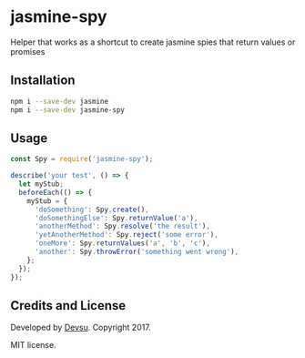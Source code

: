 # jasmine-spy
Helper that works as a shortcut to create jasmine spies that return values or promises

## Installation

```bash
npm i --save-dev jasmine
npm i --save-dev jasmine-spy
```

## Usage

```js
const Spy = require('jasmine-spy');

describe('your test', () => {
  let myStub;
  beforeEach(() => {
    myStub = {
      'doSomething': Spy.create(),
      'doSomethingElse': Spy.returnValue('a'),
      'anotherMethod': Spy.resolve('the result'),
      'yetAnotherMethod': Spy.reject('some error'),
      'oneMore': Spy.returnValues('a', 'b', 'c'),
      'another': Spy.throwError('something went wrong'),
    };
  });
});
```

## Credits and License

Developed by [Devsu](https://devsu.com). Copyright 2017.

MIT license.
